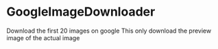 # GoogleImageDownloader
Download the first 20 images on google 
This only download the preview image of the actual image

